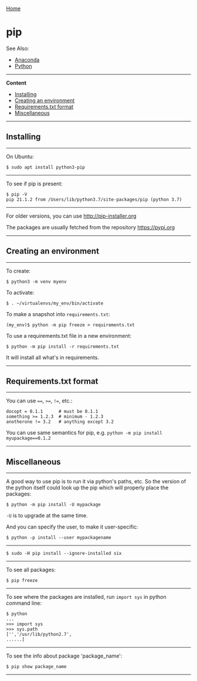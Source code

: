 [Home](Readme.md)
# pip

See Also:

 - [Anaconda](Anaconda.md)
 - [Python](Python.md)

---

**Content**

- [Installing](Pip.md#Installing)
- [Creating an environment](Pip.md#Creating-an-environmtn)
- [Requirements.txt format](Pip.md#Requirements-txt-format)
- [Miscellaneous](Pip.md#Miscellaneous)

---

## Installing

---

On Ubuntu:

    $ sudo apt install python3-pip 

---

To see if pip is present:

    $ pip -V
    pip 21.1.2 from /Users/lib/python3.7/site-packages/pip (python 3.7)

---

For older versions, you can use http://pip-installer.org

The packages are usually fetched from the repository https://pypi.org

---

## Creating an environment

---

To create:

    $ python3 -m venv myenv

To activate:

    $ . ~/virtualenvs/my_env/bin/activate

To make a snapshot into `requirements.txt`:

    (my_env)$ python -m pip freeze > requirements.txt

To use a requirements.txt file in a new environment:

    $ python -m pip install -r requirements.txt

It will install all what's in requirements.

---

## Requirements.txt format

---

You can use `==`, `>=`, `!=`, etc.:

    docopt = 0.1.1      # must be 0.1.1
    something >= 1.2.3  # minimum - 1.2.3
    anotherone != 3.2   # anything except 3.2

You can use same semantics for pip, e.g. `python -m pip install myupackage==0.1.2` 

---

## Miscellaneous

---

A good way to use pip is to run it via python's paths, etc. So the version
of the python itself could look up the pip which will properly place the packages:

    $ python -m pip install -U mypackage

`-U` is to upgrade at the same time.

And you can specify the user, to make it user-specific:

    $ python -p install --user mypackagename

---

    $ sudo -H pip install --ignore-installed six

---

To see all packages:

    $ pip freeze
    
---    

To see where the packages are installed, run `import sys` in python command line:

    $ python
    ...
    >>> import sys
    >>> sys.path
    ['','/usr/lib/python2.7',
    ......]

---

To see the info about package 'package_name':

    $ pip show package_name

---
